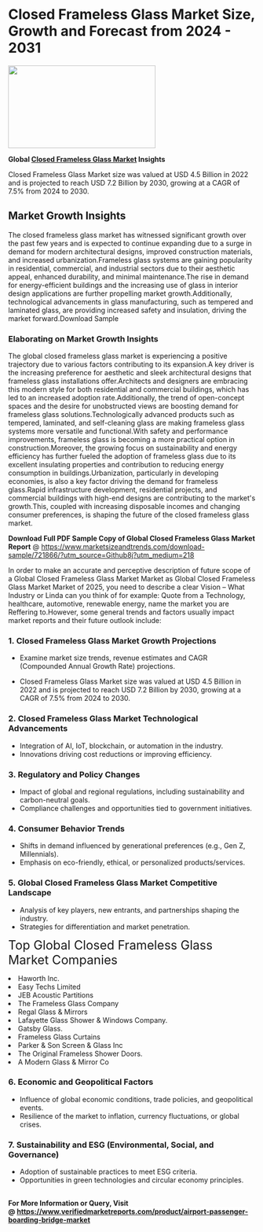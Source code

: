 <H1>Closed Frameless Glass Market Size, Growth and Forecast from 2024 - 2031</H1><img class="aligncenter size-medium wp-image-584254" src="https://thirdeyenews.in/wp-content/uploads/2024/09/Global-Market-Research-300x168.jpeg" alt="" width="300" height="168" /><p><strong>Global&nbsp;<a href="https://www.marketsizeandtrends.com/download-sample/721866/?utm_source=Github8j?utm_medium=218">Closed Frameless Glass Market</a> Insights</strong></p><p>Closed Frameless Glass Market size was valued at USD 4.5 Billion in 2022 and is projected to reach USD 7.2 Billion by 2030, growing at a CAGR of 7.5% from 2024 to 2030.</p><p><h2>Market Growth Insights</h2> The closed frameless glass market has witnessed significant growth over the past few years and is expected to continue expanding due to a surge in demand for modern architectural designs, improved construction materials, and increased urbanization.Frameless glass systems are gaining popularity in residential, commercial, and industrial sectors due to their aesthetic appeal, enhanced durability, and minimal maintenance.The rise in demand for energy-efficient buildings and the increasing use of glass in interior design applications are further propelling market growth.Additionally, technological advancements in glass manufacturing, such as tempered and laminated glass, are providing increased safety and insulation, driving the market forward.Download Sample <h3>Elaborating on Market Growth Insights</h3> The global closed frameless glass market is experiencing a positive trajectory due to various factors contributing to its expansion.A key driver is the increasing preference for aesthetic and sleek architectural designs that frameless glass installations offer.Architects and designers are embracing this modern style for both residential and commercial buildings, which has led to an increased adoption rate.Additionally, the trend of open-concept spaces and the desire for unobstructed views are boosting demand for frameless glass solutions.Technologically advanced products such as tempered, laminated, and self-cleaning glass are making frameless glass systems more versatile and functional.With safety and performance improvements, frameless glass is becoming a more practical option in construction.Moreover, the growing focus on sustainability and energy efficiency has further fueled the adoption of frameless glass due to its excellent insulating properties and contribution to reducing energy consumption in buildings.Urbanization, particularly in developing economies, is also a key factor driving the demand for frameless glass.Rapid infrastructure development, residential projects, and commercial buildings with high-end designs are contributing to the market's growth.This, coupled with increasing disposable incomes and changing consumer preferences, is shaping the future of the closed frameless glass market.</p><p><span class=""><strong>Download Full PDF Sample Copy of Global Closed Frameless Glass Market Report</strong> @ <a href="https://www.marketsizeandtrends.com/download-sample/721866/?utm_source=Github8j?utm_medium=218" target="_blank">https://www.marketsizeandtrends.com/download-sample/721866/?utm_source=Github8j?utm_medium=218</a></span></p><p>In order to make an accurate and perceptive description of future scope of a Global&nbsp;Closed Frameless Glass Market Market as Global&nbsp;Closed Frameless Glass Market Market of 2025, you need to describe a clear Vision &ndash; What Industry or Linda can you think of for example: Quote from a Technology, healthcare, automotive, renewable energy, name the market you are Reffering to.However, some general trends and factors usually impact market reports and their future outlook include:</p><h3>1.&nbsp;<strong>Closed Frameless Glass Market Growth Projections</strong></h3><ul><li>Examine market size trends, revenue estimates and CAGR (Compounded Annual Growth Rate) projections.</li><li><p>Closed Frameless Glass Market size was valued at USD 4.5 Billion in 2022 and is projected to reach USD 7.2 Billion by 2030, growing at a CAGR of 7.5% from 2024 to 2030.</p></li></ul><h3>2.&nbsp;<strong>Closed Frameless Glass Market Technological Advancements</strong></h3><ul><li>Integration of AI, IoT, blockchain, or automation in the industry.</li><li>Innovations driving cost reductions or improving efficiency.</li></ul><h3>3.&nbsp;<strong>Regulatory and Policy Changes</strong></h3><ul><li>Impact of global and regional regulations, including sustainability and carbon-neutral goals.</li><li>Compliance challenges and opportunities tied to government initiatives.</li></ul><h3>4.&nbsp;<strong>Consumer Behavior Trends</strong></h3><ul><li>Shifts in demand influenced by generational preferences (e.g., Gen Z, Millennials).</li><li>Emphasis on eco-friendly, ethical, or personalized products/services.</li></ul><h3>5.&nbsp;<strong>Global Closed Frameless Glass Market Competitive Landscape</strong></h3><ul><li>Analysis of key players, new entrants, and partnerships shaping the industry.</li><li>Strategies for differentiation and market penetration.</li></ul><p data-pm-slice="1 1 []"><span style="color: inherit; font-family: inherit; font-size: 25px;">Top Global Closed Frameless Glass Market Companies</span></p><div class="" data-test-id=""><p><li>Haworth Inc.</li><li> Easy Techs Limited</li><li> JEB Acoustic Partitions</li><li> The Frameless Glass Company</li><li> Regal Glass & Mirrors</li><li> Lafayette Glass Shower & Windows Company.</li><li> Gatsby Glass.</li><li> Frameless Glass Curtains</li><li> Parker & Son Screen & Glass Inc</li><li> The Original Frameless Shower Doors.</li><li> A Modern Glass & Mirror Co</li></p></div><h3>6.&nbsp;<strong>Economic and Geopolitical Factors</strong></h3><ul><li>Influence of global economic conditions, trade policies, and geopolitical events.</li><li>Resilience of the market to inflation, currency fluctuations, or global crises.</li></ul><h3>7.&nbsp;<strong>Sustainability and ESG (Environmental, Social, and Governance)</strong></h3><ul><li>Adoption of sustainable practices to meet ESG criteria.</li><li>Opportunities in green technologies and circular economy principles.</li></ul><h2><strong style="font-size: 14px;">For More Information or Query, Visit @&nbsp;</strong><a style="background-color: #ffffff; font-size: 14px;" href="https://www.marketsizeandtrends.com/report/closed-frameless-glass-market/" target="_blank">https://www.verifiedmarketreports.com/product/airport-passenger-boarding-bridge-market</a></h2>